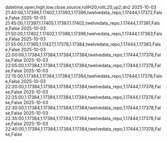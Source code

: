 datetime,open,high,low,close,source,rollH20,rollL20,up2,dn2
2025-10-03 21:40:00,1.17396,1.17402,1.17393,1.17396,twelvedata_repo,1.17444,1.17372,False,False
2025-10-03 21:45:00,1.17397,1.17405,1.17387,1.17402,twelvedata_repo,1.17444,1.17381,False,False
2025-10-03 21:50:00,1.17402,1.17402,1.17386,1.17396,twelvedata_repo,1.17444,1.17383,False,False
2025-10-03 21:55:00,1.17395,1.17427,1.17378,1.17384,twelvedata_repo,1.17444,1.17383,False,False
2025-10-03 22:00:00,1.17384,1.17384,1.17384,1.17384,twelvedata_repo,1.17444,1.17378,False,False
2025-10-03 22:05:00,1.17384,1.17384,1.17384,1.17384,twelvedata_repo,1.17444,1.17378,False,False
2025-10-03 22:15:00,1.17384,1.17384,1.17384,1.17384,twelvedata_repo,1.17444,1.17378,False,False
2025-10-03 22:20:00,1.17384,1.17384,1.17384,1.17384,twelvedata_repo,1.17444,1.17378,False,False
2025-10-03 22:25:00,1.17384,1.17384,1.17384,1.17384,twelvedata_repo,1.17444,1.17378,False,False
2025-10-03 22:30:00,1.17384,1.17384,1.17384,1.17384,twelvedata_repo,1.17444,1.17378,False,False
2025-10-03 22:35:00,1.17384,1.17384,1.17384,1.17384,twelvedata_repo,1.17444,1.17378,False,False
2025-10-03 22:40:00,1.17384,1.17384,1.17384,1.17384,twelvedata_repo,1.17444,1.17378,False,False
